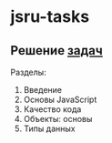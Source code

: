 # jsru-tasks

## Решение [задач](https://learn.javascript.ru/)

Разделы:
1. Введение
2. Основы JavaScript
3. Качество кода
4. Объекты: основы
5. Типы данных
